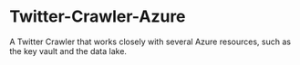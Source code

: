 # Twitter-Crawler-Azure
A Twitter Crawler that works closely with several Azure resources, such as the key vault and the data lake.
